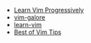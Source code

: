 - [Learn Vim Progressively](http://yannesposito.com/Scratch/en/blog/Learn-Vim-Progressively/)
- [vim-galore](https://github.com/mhinz/vim-galore)
- [learn-vim](https://github.com/dofy/learn-vim/)
- [Best of Vim Tips](https://vim.fandom.com/wiki/Best_Vim_Tips)
